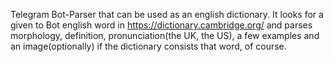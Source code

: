 Telegram Bot-Parser that can be used as an english dictionary. It looks for a given to Bot english word in https://dictionary.cambridge.org/ and parses morphology, definition, pronunciation(the UK, the US), a few examples and an image(optionally) if the dictionary consists that word, of course.
